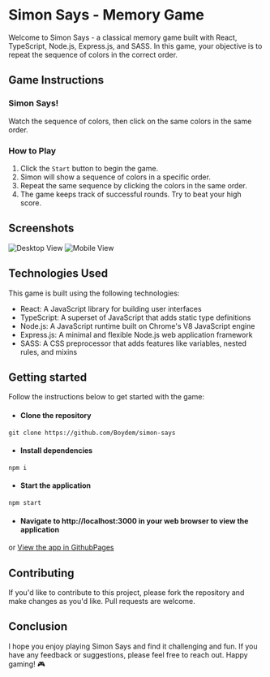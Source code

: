 # Simon Says - Memory Game

Welcome to Simon Says - a classical memory game built with React, TypeScript, Node.js, Express.js, and SASS. In this game, your objective is to repeat the sequence of colors in the correct order.

## Game Instructions

### Simon Says!

Watch the sequence of colors, then click on the same colors in the same order.

### How to Play

1. Click the `Start` button to begin the game.
2. Simon will show a sequence of colors in a specific order.
3. Repeat the same sequence by clicking the colors in the same order.
4. The game keeps track of successful rounds. Try to beat your high score.

## Screenshots

![Desktop View](https://res.cloudinary.com/dsperrtyj/image/upload/v1677799896/simon-desktop_ph6xzb.png)
  ![Mobile View](https://res.cloudinary.com/dsperrtyj/image/upload/v1677799896/simon-mobile2_barawm.png)

## Technologies Used

This game is built using the following technologies:

- React: A JavaScript library for building user interfaces
- TypeScript: A superset of JavaScript that adds static type definitions
- Node.js: A JavaScript runtime built on Chrome's V8 JavaScript engine
- Express.js: A minimal and flexible Node.js web application framework
- SASS: A CSS preprocessor that adds features like variables, nested rules, and mixins

## Getting started
Follow the instructions below to get started with the game:
- #### Clone the repository
```git clone https://github.com/Boydem/simon-says```

- #### Install dependencies
```npm i```

- #### Start the application
```npm start```

- #### Navigate to http://localhost:3000 in your web browser to view the application

or [View the app in GithubPages](https://boydem.github.io/simon-frontend/)

## Contributing

If you'd like to contribute to this project, please fork the repository and make changes as you'd like. Pull requests are welcome.

## Conclusion

I hope you enjoy playing Simon Says and find it challenging and fun. If you have any feedback or suggestions, please feel free to reach out. Happy gaming! :video_game:
